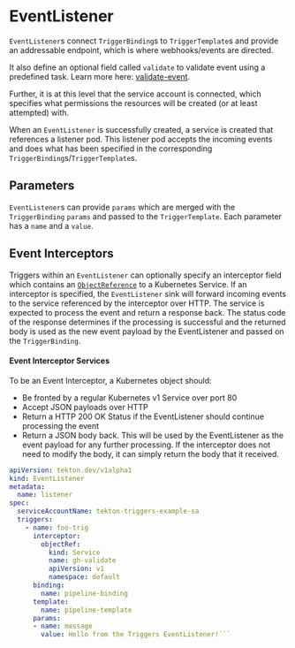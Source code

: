 # EventListener
`EventListener`s connect `TriggerBinding`s to `TriggerTemplate`s and provide an
addressable endpoint, which is where webhooks/events are directed.

It also define an optional field called `validate` to validate event using a
predefined task. Learn more here: [validate-event](validate-event.md).

Further, it is at this level that the service account is connected, which
specifies what permissions the resources will be created (or at least attempted)
with.

When an `EventListener` is successfully created, a service is created that
references a listener pod. This listener pod accepts the incoming events and
does what has been specified in the corresponding
`TriggerBinding`s/`TriggerTemplate`s.


## Parameters
`EventListener`s can provide `params` which are merged with the `TriggerBinding`
`params` and passed to the `TriggerTemplate`. Each parameter has a `name` and a
`value`.


## Event Interceptors

Triggers within an `EventListener` can optionally specify an interceptor field
which contains an [`ObjectReference`](https://kubernetes.io/docs/reference/generated/kubernetes-api/v1.12/#objectreference-v1-core) to a Kubernetes Service. If an interceptor 
is specified, the `EventListener` sink will forward incoming events to the 
service referenced by the interceptor over HTTP. The service is expected to 
process the event and return a response back. The status code of the response 
determines if the processing is successful and the returned body is used as
the new event payload by the EventListener and passed on the `TriggerBinding`.

#### Event Interceptor Services

To be an Event Interceptor, a Kubernetes object should:
* Be fronted by a regular Kubernetes v1 Service over port 80
* Accept JSON payloads over HTTP
* Return a HTTP 200 OK Status if the EventListener should continue processing 
  the event
* Return a JSON body back. This will be used by the EventListener as the event
  payload for any further processing. If the interceptor does not need to modify
  the body, it can simply return the body that it received.


<!-- FILE: examples/eventlisteners/eventlistener.yaml -->
```YAML
apiVersion: tekton.dev/v1alpha1
kind: EventListener
metadata:
  name: listener
spec:
  serviceAccountName: tekton-triggers-example-sa
  triggers:
    - name: foo-trig
      interceptor:
        objectRef:
          kind: Service
          name: gh-validate
          apiVersion: v1
          namespace: default
      binding:
        name: pipeline-binding
      template:
        name: pipeline-template
      params:
      - name: message
        value: Hello from the Triggers EventListener!```
